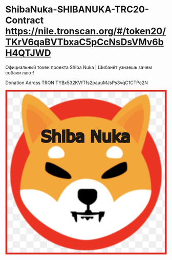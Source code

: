 # ShibaNuka-SHIBANUKA-TRC20-Contract https://nile.tronscan.org/#/token20/TKrV6qaBVTbxaC5pCcNsDsVMv6bH4QTJWD
Официальный токен проекта Shiba Nuka | Шибанёт узнаешь зачем собаки лают!

Donation Adress TRON TYBx532KVfTfs2pauuMJsPs3vqC1CTPc2N
<p align="center">
  <img src="https://github.com/raasakh/ShibaNuka-SHIBANUKA-TRC20-Contract/blob/main/Shiba%20Nuka.jpg">
</p>
